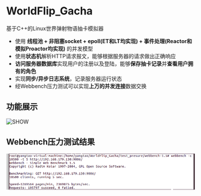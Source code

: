 # WorldFlip_Gacha

基于C++的Linux世界弹射物语抽卡模拟器

- 使用 **线程池 + 非阻塞socket + epoll(ET和LT均实现) + 事件处理(Reactor和模拟Proactor均实现)** 的并发模型
- 使用**状态机**解析HTTP请求报文，能够根据服务器的请求做出正确响应
- **访问服务器数据库**实现用户的注册以及登陆，能够**保存抽卡记录**并**查看用户拥有的角色**
- 实现**同步/异步日志系统**，记录服务器运行状态
- 经Webbench压力测试可以实现**上万的并发连接**数据交换

## 功能展示

![SHOW](.\SHOW.gif)

## Webbench压力测试结果

![webbench](.\webbench.png)